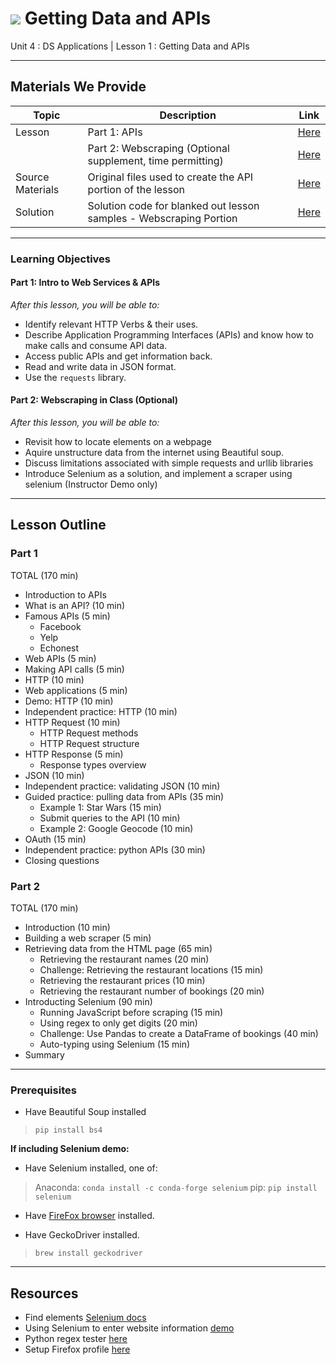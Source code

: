 # ![](https://ga-dash.s3.amazonaws.com/production/assets/logo-9f88ae6c9c3871690e33280fcf557f33.png) Getting Data and APIs
Unit 4 : DS Applications | Lesson 1 : Getting Data and APIs

---

## Materials We Provide

| Topic | Description | Link |
| --- | --- | --- |
| Lesson | Part 1: APIs | [Here](./APIs/intro-to-web-services-apis.ipynb) |
| | Part 2: Webscraping (Optional supplement, time permitting) | [Here](./WebScraping/webscraping-in-class.ipynb) |
| Source Materials | Original files used to create the API portion of the lesson | [Here](./APIs/assets/slides/) |
| Solution  | Solution code for blanked out lesson samples - Webscraping Portion | [Here](./WebScraping/solution-code/webscraping-in-class-solutions.ipynb) |

---

### Learning Objectives

#### Part 1: Intro to Web Services & APIs
_After this lesson, you will be able to:_
- Identify relevant HTTP Verbs & their uses.
- Describe Application Programming Interfaces (APIs) and know how to make calls and consume API data.
- Access public APIs and get information back.
- Read and write data in JSON format.
- Use the `requests` library.

#### Part 2: Webscraping in Class (Optional)
_After this lesson, you will be able to:_
- Revisit how to locate elements on a webpage
- Aquire unstructure data from the internet using Beautiful soup.
- Discuss limitations associated with simple requests and urllib libraries
- Introduce Selenium as a solution, and implement a scraper using selenium (Instructor Demo only)

---

## Lesson Outline

### Part 1
TOTAL (170 min)
- Introduction to APIs
- What is an API? (10 min)
- Famous APIs (5 min)
    - Facebook
    - Yelp
    - Echonest
- Web APIs (5 min)
- Making API calls (5 min)
- HTTP (10 min)
- Web applications (5 min)
- Demo: HTTP (10 min)
- Independent practice: HTTP (10 min)
- HTTP Request (10 min)
    - HTTP Request methods
    - HTTP Request structure
- HTTP Response (5 min)
    - Response types overview
- JSON (10 min)
- Independent practice: validating JSON (10 min)
- Guided practice: pulling data from APIs (35 min)
    - Example 1: Star Wars (15 min)
    - Submit queries to the API (10 min)
    - Example 2: Google Geocode (10 min)
- OAuth (15 min)
- Independent practice: python APIs (30 min)
- Closing questions


### Part 2

TOTAL (170 min)
- Introduction (10 min)
- Building a web scraper (5 min)
- Retrieving data from the HTML page (65 min)
    - Retrieving the restaurant names (20 min)
    - Challenge: Retrieving the restaurant locations (15 min)
    - Retrieving the restaurant prices (10 min)
    - Retrieving the restaurant number of bookings (20 min)
- Introducting Selenium (90 min)
    - Running JavaScript before scraping (15 min)
    - Using regex to only get digits (20 min)
    - Challenge: Use Pandas to create a DataFrame of bookings (40 min)
    - Auto-typing using Selenium (15 min)
- Summary

---

### Prerequisites

- Have Beautiful Soup installed
> ```pip install bs4```


**If including Selenium demo:**
- Have Selenium installed, one of:
> Anaconda: ```conda install -c conda-forge selenium```
> pip: ```pip install selenium```

- Have [FireFox browser](https://www.mozilla.org/en-US/firefox/new/?utm_source=google&utm_medium=cpc&utm_campaign=Firefox-Brand-US-GGL-Exact&utm_term=firefox&utm_content=A144_A203_A006336&gclid=Cj0KEQjwnPLKBRC-j7nt1b7OlZwBEiQAv8lMLJUyReT6cPzSYdmEA6uD3YDoieuuuusddgAU7XH6smEaAoje8P8HAQ&gclsrc=aw.ds) installed.

- Have GeckoDriver installed.
> ```brew install geckodriver```

---

## Resources

- Find elements [Selenium docs](http://selenium-python.readthedocs.io/locating-elements.html#locating-elements)
- Using Selenium to enter website information [demo](http://thiagomarzagao.com/2013/11/12/webscraping-with-selenium-part-1/)
- Python regex tester [here](http://pythex.org/)
- Setup Firefox profile [here](http://stackoverflow.com/questions/9907492/how-to-get-firefox-working-with-selenium-webdriver-on-mac-osx)
